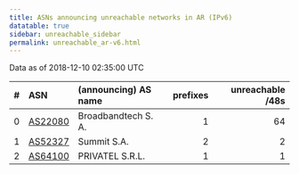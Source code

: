 ```yaml
---
title: ASNs announcing unreachable networks in AR (IPv6)
datatable: true
sidebar: unreachable_sidebar
permalink: unreachable_ar-v6.html
---
```


Data as of 2018-12-10 02:35:00 UTC


<div class="datatable-begin"></div>

|   # | ASN                                    | (announcing) AS name   |   prefixes |   unreachable /48s |
|----:|:---------------------------------------|:-----------------------|-----------:|-------------------:|
|   0 | [AS22080](unreachable_AS22080-v6.html) | Broadbandtech S. A.    |          1 |                 64 |
|   1 | [AS52327](unreachable_AS52327-v6.html) | Summit S.A.            |          2 |                  2 |
|   2 | [AS64100](unreachable_AS64100-v6.html) | PRIVATEL S.R.L.        |          1 |                  1 |

<div class="datatable-end"></div>